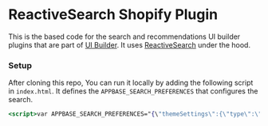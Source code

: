 # ReactiveSearch Shopify Plugin

This is the based code for the search and recommendations UI builder plugins that are part of [UI Builder](https://appbase.io/product/ui-builder/). It uses [ReactiveSearch](https://github.com/appbaseio/reactivesearch) under the hood.

### Setup
After cloning this repo, You can run it locally by adding the following script in `index.html`. It defines the `APPBASE_SEARCH_PREFERENCES` that configures the search.

```jsx
<script>var APPBASE_SEARCH_PREFERENCES="{\"themeSettings\":{\"type\":\"classic\",\"customCss\":\"\",\"rsConfig\":{\"colors\":{\"primaryColor\":\"#0B6AFF\",\"primaryTextColor\":\"#fff\",\"textColor\":\"#424242\",\"titleColor\":\"#424242\"},\"typography\":{\"fontFamily\":\"default\"}}},\"globalSettings\":{\"currency\":\"USD\",\"showSelectedFilters\":true},\"exportSettings\":{\"exportAs\":\"embed\",\"credentials\":\"b4fdbea71722:46ea953d-79b0-43ec-a1a7-21465f67bff3\",\"openAsPage\":false,\"type\":\"shopify\"},\"resultSettings\":{\"fields\":{\"title\":\"title\",\"description\":\"body_html\",\"price\":\"variants.price\",\"image\":\"image.src\",\"handle\":\"handle\"},\"customMessages\":{\"resultStats\":\"[count] products found in [time] ms\",\"noResults\":\"No Results Found!\"},\"rsConfig\":{\"pagination\":false,\"infiniteScroll\":true}},\"searchSettings\":{\"customMessages\":{\"noResults\":\"No suggestions found for <mark>[term]</mark>\"},\"searchButton\":{\"icon\":\"\",\"text\":\"Click here to search\"},\"fields\":{\"title\":\"title\",\"description\":\"body_html\",\"price\":\"variants.price\",\"image\":\"image.src\",\"handle\":\"handle\"},\"rsConfig\":{\"enablePopularSuggestions\":true}},\"facetSettings\":{\"staticFacets\":[],\"dynamicFacets\":[]},\"syncSettings\":{\"product_sync\":true,\"smartcollection_sync\":true,\"customcollection_sync\":true,\"collect_sync\":false,\"metafield_sync\":false,\"namedtags_sync\":false},\"appbaseSettings\":{\"index\":\"kul-shopify-ecomm\",\"credentials\":\"b4fdbea71722:46ea953d-79b0-43ec-a1a7-21465f67bff3\",\"url\":\"https://appbase-demo-ansible-abxiydt-arc.searchbase.io\"}}";</script>
```
